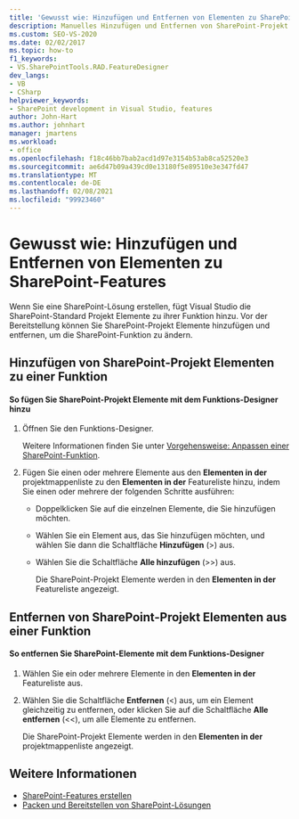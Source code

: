 ```yaml
---
title: 'Gewusst wie: Hinzufügen und Entfernen von Elementen zu SharePoint-Features | Microsoft-Dokumentation'
description: Manuelles Hinzufügen und Entfernen von SharePoint-Projekt Elementen in SharePoint-Features mithilfe des Funktions-Designers in Visual Studio.
ms.custom: SEO-VS-2020
ms.date: 02/02/2017
ms.topic: how-to
f1_keywords:
- VS.SharePointTools.RAD.FeatureDesigner
dev_langs:
- VB
- CSharp
helpviewer_keywords:
- SharePoint development in Visual Studio, features
author: John-Hart
ms.author: johnhart
manager: jmartens
ms.workload:
- office
ms.openlocfilehash: f18c46bb7bab2acd1d97e3154b53ab8ca52520e3
ms.sourcegitcommit: ae6d47b09a439cd0e13180f5e89510e3e347fd47
ms.translationtype: MT
ms.contentlocale: de-DE
ms.lasthandoff: 02/08/2021
ms.locfileid: "99923460"
---
```

# <a name="how-to-add-and-remove-items-to-sharepoint-features"></a>Gewusst wie: Hinzufügen und Entfernen von Elementen zu SharePoint-Features
  Wenn Sie eine SharePoint-Lösung erstellen, fügt Visual Studio die SharePoint-Standard Projekt Elemente zu ihrer Funktion hinzu. Vor der Bereitstellung können Sie SharePoint-Projekt Elemente hinzufügen und entfernen, um die SharePoint-Funktion zu ändern.

## <a name="add-sharepoint-project-items-to-a-feature"></a>Hinzufügen von SharePoint-Projekt Elementen zu einer Funktion

#### <a name="to-add-sharepoint-project-items-with-the-feature-designer"></a>So fügen Sie SharePoint-Projekt Elemente mit dem Funktions-Designer hinzu

1. Öffnen Sie den Funktions-Designer.

    Weitere Informationen finden Sie unter [Vorgehensweise: Anpassen einer SharePoint-Funktion](../sharepoint/how-to-customize-a-sharepoint-feature.md).

2. Fügen Sie einen oder mehrere Elemente aus den **Elementen in der** projektmappenliste zu den **Elementen in der** Featureliste hinzu, indem Sie einen oder mehrere der folgenden Schritte ausführen:

   - Doppelklicken Sie auf die einzelnen Elemente, die Sie hinzufügen möchten.

   - Wählen Sie ein Element aus, das Sie hinzufügen möchten, und wählen Sie dann die Schaltfläche **Hinzufügen** (>) aus.

   - Wählen Sie die Schaltfläche **Alle hinzufügen** (>>) aus.

     Die SharePoint-Projekt Elemente werden in den **Elementen in der** Featureliste angezeigt.

## <a name="remove-sharepoint-project-items-from-a-feature"></a>Entfernen von SharePoint-Projekt Elementen aus einer Funktion

#### <a name="to-remove-sharepoint-items-with-the-feature-designer"></a>So entfernen Sie SharePoint-Elemente mit dem Funktions-Designer

1. Wählen Sie ein oder mehrere Elemente in den **Elementen in der** Featureliste aus.

2. Wählen Sie die Schaltfläche **Entfernen** (<) aus, um ein Element gleichzeitig zu entfernen, oder klicken Sie auf die Schaltfläche **Alle entfernen** (<<), um alle Elemente zu entfernen.

     Die SharePoint-Projekt Elemente werden in den **Elementen in der** projektmappenliste angezeigt.

## <a name="see-also"></a>Weitere Informationen
- [SharePoint-Features erstellen](../sharepoint/creating-sharepoint-features.md)
- [Packen und Bereitstellen von SharePoint-Lösungen](../sharepoint/packaging-and-deploying-sharepoint-solutions.md)
